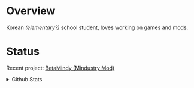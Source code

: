 # Overview
Korean *(elementary?)* school student, loves working on games and mods.

# Status
Recent project: [BetaMindy (Mindustry Mod)](https://github.com/sk7725/BetaMindy)
<details>
  <summary>Github Stats</summary>
  
  ![Github Stats](https://github-readme-stats.vercel.app/api?username=MEEPofFaith&count_private=true&show_icons=true&include_all_commits=true&hide_border=true&count_private=true&theme=gotham)
  ![Top Languages](https://github-readme-stats.vercel.app/api/top-langs/?username=MEEPofFaith&show_icons=true&include_all_commits=true&hide_border=true&count_private=true&theme=gotham&langs_count=10)
</details>
